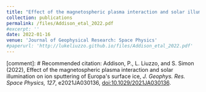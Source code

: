 ```yaml
---
title: "Effect of the magnetospheric plasma interaction and solar illumination on ion sputtering of Europa's surface ice"
collection: publications
permalink: /files/Addison_etal_2022.pdf
#excerpt: ''
date: 2022-01-16
venue: 'Journal of Geophysical Research: Space Physics'
#paperurl: 'http://lukeliuzzo.github.io/files/Addison_etal_2022.pdf'
---
```


[comment]: # Recommended citation: Addison, P., L. Liuzzo, and S. Simon (2022), Effect of the magnetospheric plasma interaction and solar illumination on ion sputtering of Europa's surface ice, <i>J. Geophys. Res. Space Physics, 127</i>, e2021JA030136, [doi:10.1029/2021JA030136](https://doi.org/10.1029/2021JA030136).
